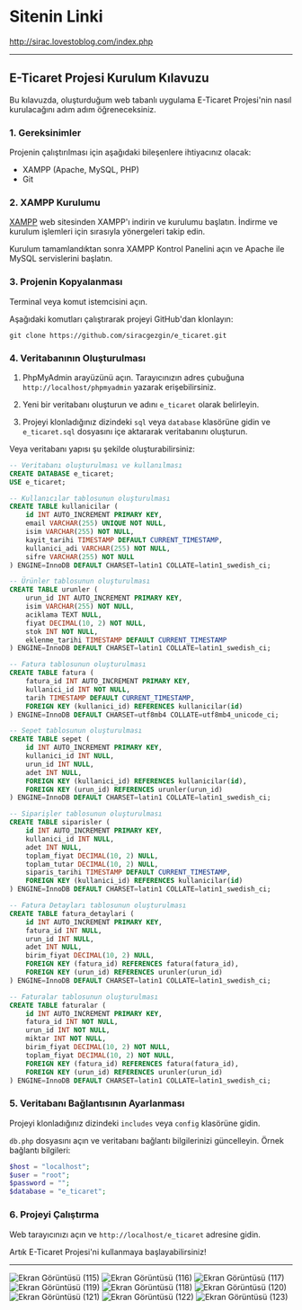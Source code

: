 # Sitenin Linki
http://sirac.lovestoblog.com/index.php

---

## E-Ticaret Projesi Kurulum Kılavuzu

Bu kılavuzda, oluşturduğum web tabanlı uygulama E-Ticaret Projesi'nin nasıl kurulacağını adım adım öğreneceksiniz.

### 1. Gereksinimler

Projenin çalıştırılması için aşağıdaki bileşenlere ihtiyacınız olacak:

- XAMPP (Apache, MySQL, PHP)
- Git

### 2. XAMPP Kurulumu

[XAMPP](https://www.apachefriends.org/index.html) web sitesinden XAMPP'ı indirin ve kurulumu başlatın. İndirme ve kurulum işlemleri için sırasıyla yönergeleri takip edin.

Kurulum tamamlandıktan sonra XAMPP Kontrol Panelini açın ve Apache ile MySQL servislerini başlatın.

### 3. Projenin Kopyalanması

Terminal veya komut istemcisini açın.

Aşağıdaki komutları çalıştırarak projeyi GitHub'dan klonlayın:

```
git clone https://github.com/siracgezgin/e_ticaret.git
```

### 4. Veritabanının Oluşturulması

1. PhpMyAdmin arayüzünü açın. Tarayıcınızın adres çubuğuna `http://localhost/phpmyadmin` yazarak erişebilirsiniz.

2. Yeni bir veritabanı oluşturun ve adını `e_ticaret` olarak belirleyin.

3. Projeyi klonladığınız dizindeki `sql` veya `database` klasörüne gidin ve `e_ticaret.sql` dosyasını içe aktararak veritabanını oluşturun.

Veya veritabanı yapısı şu şekilde oluşturabilirsiniz:


```sql
-- Veritabanı oluşturulması ve kullanılması
CREATE DATABASE e_ticaret;
USE e_ticaret;

-- Kullanıcılar tablosunun oluşturulması
CREATE TABLE kullanicilar (
    id INT AUTO_INCREMENT PRIMARY KEY,
    email VARCHAR(255) UNIQUE NOT NULL,
    isim VARCHAR(255) NOT NULL,
    kayit_tarihi TIMESTAMP DEFAULT CURRENT_TIMESTAMP,
    kullanici_adi VARCHAR(255) NOT NULL,
    sifre VARCHAR(255) NOT NULL
) ENGINE=InnoDB DEFAULT CHARSET=latin1 COLLATE=latin1_swedish_ci;

-- Ürünler tablosunun oluşturulması
CREATE TABLE urunler (
    urun_id INT AUTO_INCREMENT PRIMARY KEY,
    isim VARCHAR(255) NOT NULL,
    aciklama TEXT NULL,
    fiyat DECIMAL(10, 2) NOT NULL,
    stok INT NOT NULL,
    eklenme_tarihi TIMESTAMP DEFAULT CURRENT_TIMESTAMP
) ENGINE=InnoDB DEFAULT CHARSET=latin1 COLLATE=latin1_swedish_ci;

-- Fatura tablosunun oluşturulması
CREATE TABLE fatura (
    fatura_id INT AUTO_INCREMENT PRIMARY KEY,
    kullanici_id INT NOT NULL,
    tarih TIMESTAMP DEFAULT CURRENT_TIMESTAMP,
    FOREIGN KEY (kullanici_id) REFERENCES kullanicilar(id)
) ENGINE=InnoDB DEFAULT CHARSET=utf8mb4 COLLATE=utf8mb4_unicode_ci;

-- Sepet tablosunun oluşturulması
CREATE TABLE sepet (
    id INT AUTO_INCREMENT PRIMARY KEY,
    kullanici_id INT NULL,
    urun_id INT NULL,
    adet INT NULL,
    FOREIGN KEY (kullanici_id) REFERENCES kullanicilar(id),
    FOREIGN KEY (urun_id) REFERENCES urunler(urun_id)
) ENGINE=InnoDB DEFAULT CHARSET=latin1 COLLATE=latin1_swedish_ci;

-- Siparişler tablosunun oluşturulması
CREATE TABLE siparisler (
    id INT AUTO_INCREMENT PRIMARY KEY,
    kullanici_id INT NULL,
    adet INT NULL,
    toplam_fiyat DECIMAL(10, 2) NULL,
    toplam_tutar DECIMAL(10, 2) NULL,
    siparis_tarihi TIMESTAMP DEFAULT CURRENT_TIMESTAMP,
    FOREIGN KEY (kullanici_id) REFERENCES kullanicilar(id)
) ENGINE=InnoDB DEFAULT CHARSET=latin1 COLLATE=latin1_swedish_ci;

-- Fatura Detayları tablosunun oluşturulması
CREATE TABLE fatura_detaylari (
    id INT AUTO_INCREMENT PRIMARY KEY,
    fatura_id INT NULL,
    urun_id INT NULL,
    adet INT NULL,
    birim_fiyat DECIMAL(10, 2) NULL,
    FOREIGN KEY (fatura_id) REFERENCES fatura(fatura_id),
    FOREIGN KEY (urun_id) REFERENCES urunler(urun_id)
) ENGINE=InnoDB DEFAULT CHARSET=latin1 COLLATE=latin1_swedish_ci;

-- Faturalar tablosunun oluşturulması
CREATE TABLE faturalar (
    id INT AUTO_INCREMENT PRIMARY KEY,
    fatura_id INT NOT NULL,
    urun_id INT NOT NULL,
    miktar INT NOT NULL,
    birim_fiyat DECIMAL(10, 2) NOT NULL,
    toplam_fiyat DECIMAL(10, 2) NOT NULL,
    FOREIGN KEY (fatura_id) REFERENCES fatura(fatura_id),
    FOREIGN KEY (urun_id) REFERENCES urunler(urun_id)
) ENGINE=InnoDB DEFAULT CHARSET=latin1 COLLATE=latin1_swedish_ci;

```

### 5. Veritabanı Bağlantısının Ayarlanması

Projeyi klonladığınız dizindeki `includes` veya `config` klasörüne gidin.

`db.php` dosyasını açın ve veritabanı bağlantı bilgilerinizi güncelleyin. Örnek bağlantı bilgileri:

```php
$host = "localhost";
$user = "root";
$password = "";
$database = "e_ticaret";
```

### 6. Projeyi Çalıştırma

Web tarayıcınızı açın ve `http://localhost/e_ticaret` adresine gidin.

Artık E-Ticaret Projesi'ni kullanmaya başlayabilirsiniz!

---
![Ekran Görüntüsü (115)](https://github.com/siracgezgin/e_ticaret/assets/119105917/935be262-14b6-4d3a-a1a0-a2d17a80f81d)
![Ekran Görüntüsü (116)](https://github.com/siracgezgin/e_ticaret/assets/119105917/57eecd1b-3b06-4e7c-a253-ad9fbc401b72)
![Ekran Görüntüsü (117)](https://github.com/siracgezgin/e_ticaret/assets/119105917/8b2d518a-0b14-42a7-a0d9-8e06da66a41a)
![Ekran Görüntüsü (119)](https://github.com/siracgezgin/e_ticaret/assets/119105917/c055ea23-d8bb-426e-8652-93fbf342f1fb)
![Ekran Görüntüsü (118)](https://github.com/siracgezgin/e_ticaret/assets/119105917/0b613ab6-d0cd-4dbd-adc6-97aa098607ef)
![Ekran Görüntüsü (120)](https://github.com/siracgezgin/e_ticaret/assets/119105917/5462ed3c-7383-45d1-9eea-f3bf38b7fc57)
![Ekran Görüntüsü (121)](https://github.com/siracgezgin/e_ticaret/assets/119105917/405a221b-4a2d-436d-9ddb-078a053cb4ba)
![Ekran Görüntüsü (122)](https://github.com/siracgezgin/e_ticaret/assets/119105917/af246ef4-57ed-4a8f-bea1-ed61ec869134)
![Ekran Görüntüsü (123)](https://github.com/siracgezgin/e_ticaret/assets/119105917/88a891d8-76d8-4626-b676-b41c8b4dad29)
